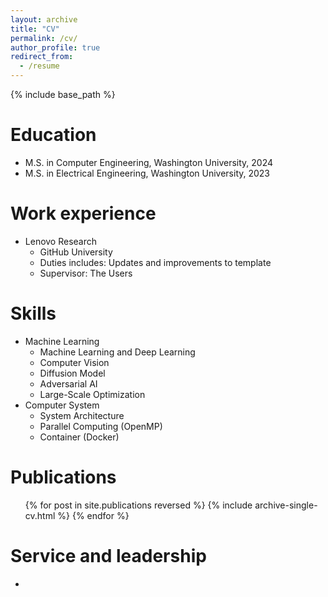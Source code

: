 ```yaml
---
layout: archive
title: "CV"
permalink: /cv/
author_profile: true
redirect_from:
  - /resume
---
```


{% include base_path %}

Education
======
* M.S. in Computer Engineering, Washington University, 2024
* M.S. in Electrical Engineering, Washington University, 2023

Work experience
======
* Lenovo Research
  * GitHub University
  * Duties includes: Updates and improvements to template
  * Supervisor: The Users

Skills
======
* Machine Learning
  * Machine Learning and Deep Learning
  * Computer Vision
  * Diffusion Model
  * Adversarial AI
  * Large-Scale Optimization
* Computer System
  * System Architecture
  * Parallel Computing (OpenMP)
  * Container (Docker)

Publications
======
  <ul>{% for post in site.publications reversed %}
    {% include archive-single-cv.html %}
  {% endfor %}</ul>

  
Service and leadership
======
* 
